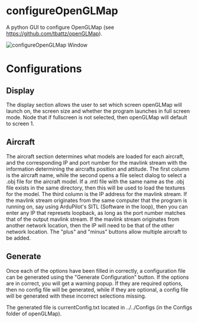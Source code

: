 # configureOpenGLMap
A python GUI to configure OpenGLMap (see https://github.com/tbattz/openGLMap).

![configureOpenGLMap Window](https://raw.github.com/tbattz/configureOpenGLMap/master/preview.png)

# Configurations
## Display
The display section allows the user to set which screen openGLMap will launch on, the screen size and whether the program launches in full screen mode. Node that if fullscreen is not selected, then openGLMap will default to screen 1.

## Aircraft
The aircraft section determines what models are loaded for each aircraft, and the corresponding IP and port number for the mavlink stream with the information determining the aircrafts position and attitude.
The first column is the aircraft name, while the second opens a file select dialog to select a .obj file for the aircraft model. If a .mtl file with the same name as the .obj file exists in the same directory, then this will be used to load the textures for the model.
The third column is the IP address for the mavlink stream. If the mavlink stream originates from the same computer that the program is running on, say using ArduPilot's SITL (Software in the loop), then you can enter any IP that represets loopback, as long as the port number matches that of the output mavlink stream. If the mavlink stream originates from another network location, then the IP will need to be that of the other network location.
The "plus" and "minus" buttons allow multiple aircraft to be added.

## Generate
Once each of the options have been filled in correctly, a configuration file can be generated using the "Generate Configuration" button. If the options are in correct, you will get a warning popup. If they are required options, then no config file will be generated, while if they are optional, a config file will be generated with these incorrect selections missing.

The generated file is currentConfig.txt located in ../../Configs (in the Configs folder of openGLMap).
